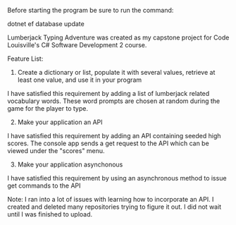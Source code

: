Before starting the program be sure to run the command:

dotnet ef database update



Lumberjack Typing Adventure was created as my capstone project for Code Louisville's C# Software Development 2 course.



Feature List:
1. Create a dictionary or list, populate it with several values, retrieve at least one value, and use it in your program

I have satisfied this requirement by adding a list of lumberjack related vocabulary words. These word prompts are chosen at random during the game for the player to type.

2. Make your application an API

I have satisfied this requirement by adding an API containing seeded high scores. The console app sends a get request to the API which can be viewed under the "scores" menu.

3. Make your application asynchonous

I have satisfied this requirement by using an asynchronous method to issue get commands to the API




Note: I ran into a lot of issues with learning how to incorporate an API. I created and deleted many repositories trying to figure it out. I did not wait until I was finished to upload.
